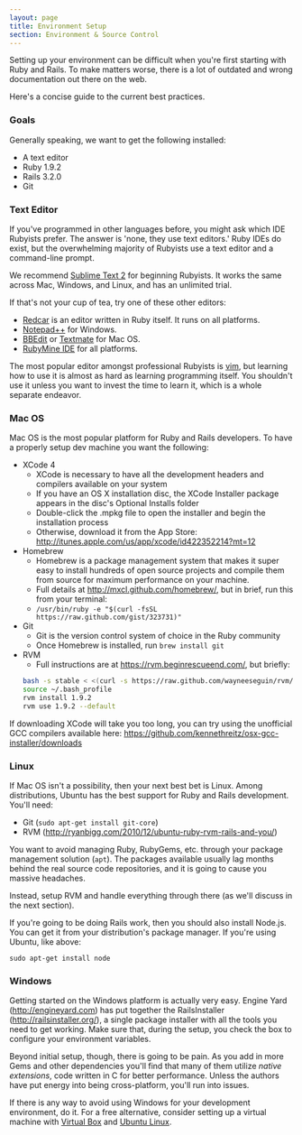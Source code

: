 ```yaml
---
layout: page
title: Environment Setup
section: Environment & Source Control
---
```


Setting up your environment can be difficult when you're first starting with Ruby and Rails. To make matters worse, there is a lot of outdated and wrong documentation out there on the web.

Here's a concise guide to the current best practices.

### Goals

Generally speaking, we want to get the following installed:

* A text editor
* Ruby 1.9.2
* Rails 3.2.0
* Git

### Text Editor

If you've programmed in other languages before, you might ask which IDE Rubyists prefer. The answer is 'none, they use text editors.' Ruby IDEs do exist, but the overwhelming majority of Rubyists use a text editor and a command-line prompt.

We recommend [Sublime Text 2](http://www.sublimetext.com/2) for beginning Rubyists. It works the same across Mac, Windows, and Linux, and has an unlimited trial.

If that's not your cup of tea, try one of these other editors:

* [Redcar](http://redcareditor.com/) is an editor written in Ruby itself. It runs on all platforms.
* [Notepad++](http://notepad-plus-plus.org/) for Windows.
* [BBEdit](http://www.barebones.com/products/bbedit/index.html?utm_source=df&utm_medium=banner&utm_campaign=bbedit) or [Textmate](http://macromates.com/) for Mac OS.
* [RubyMine IDE](http://www.jetbrains.com/ruby/) for all platforms.

The most popular editor amongst professional Rubyists is [vim](http://www.vim.org/), but learning how to use it is almost as hard as learning programming itself. You shouldn't use it unless you want to invest the time to learn it, which is a whole separate endeavor.


### Mac OS

Mac OS is the most popular platform for Ruby and Rails developers. To have a properly setup dev machine you want the following:

* XCode 4
  * XCode is necessary to have all the development headers and compilers available on your system
  * If you have an OS X installation disc, the XCode Installer package appears in the disc's Optional Installs folder
  * Double-click the .mpkg file to open the installer and begin the installation process
  * Otherwise, download it from the App Store:  http://itunes.apple.com/us/app/xcode/id422352214?mt=12
* Homebrew
  * Homebrew is a package management system that makes it super easy to install hundreds of open source projects and compile them from source for maximum performance on your machine. 
  * Full details at http://mxcl.github.com/homebrew/, but in brief, run this from your terminal:
  * `/usr/bin/ruby -e "$(curl -fsSL https://raw.github.com/gist/323731)"`
* Git
  * Git is the version control system of choice in the Ruby community
  * Once Homebrew is installed, run `brew install git`
* RVM
  * Full instructions are at https://rvm.beginrescueend.com/, but briefly:
  ```bash
  bash -s stable < <(curl -s https://raw.github.com/wayneeseguin/rvm/master/binscripts/rvm-installer)
  source ~/.bash_profile
  rvm install 1.9.2
  rvm use 1.9.2 --default
  ```

<div class="note">
<p>If downloading XCode will take you too long, you can try using the unofficial GCC compilers available here: <a href="https://github.com/kennethreitz/osx-gcc-installer/downloads">https://github.com/kennethreitz/osx-gcc-installer/downloads</a></p>
</div>

### Linux

If Mac OS isn't a possibility, then your next best bet is Linux. Among distributions, Ubuntu has the best support for Ruby and Rails development. You'll need:

* Git (`sudo apt-get install git-core`)
* RVM (<http://ryanbigg.com/2010/12/ubuntu-ruby-rvm-rails-and-you/>)

You want to avoid managing Ruby, RubyGems, etc. through your package management solution (`apt`). The packages available usually lag months behind the real source code repositories, and it is going to cause you massive headaches.

Instead, setup RVM and handle everything through there (as we'll discuss in the next section).

If you're going to be doing Rails work, then you should also install Node.js. You can get it from your distribution's package manager. If you're using Ubuntu, like above:

`sudo apt-get install node`

### Windows

Getting started on the Windows platform is actually very easy. Engine Yard (<http://engineyard.com>) has put together the RailsInstaller (<http://railsinstaller.org/>), a single package installer with all the tools you need to get working. Make sure that, during the setup, you check the box to configure your environment variables.

Beyond initial setup, though, there is going to be pain. As you add in more Gems and other dependencies you'll find that many of them utilize _native extensions_, code written in C for better performance. Unless the authors have put energy into being cross-platform, you'll run into issues.

<div class="opinion">
<p>If there is any way to avoid using Windows for your development environment, do it. For a free alternative, consider setting up a virtual machine with <a href="http://www.virtualbox.org">Virtual Box</a> and <a href="http://www.ubuntu.com/download/ubuntu/download">Ubuntu Linux</a>.</p>
</div>
